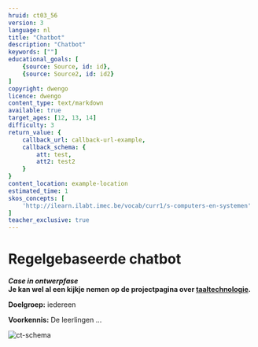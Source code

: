 ```yaml
---
hruid: ct03_56
version: 3
language: nl
title: "Chatbot"
description: "Chatbot"
keywords: [""]
educational_goals: [
    {source: Source, id: id}, 
    {source: Source2, id: id2}
]
copyright: dwengo
licence: dwengo
content_type: text/markdown
available: true
target_ages: [12, 13, 14]
difficulty: 3
return_value: {
    callback_url: callback-url-example,
    callback_schema: {
        att: test,
        att2: test2
    }
}
content_location: example-location
estimated_time: 1
skos_concepts: [
    'http://ilearn.ilabt.imec.be/vocab/curr1/s-computers-en-systemen'
]
teacher_exclusive: true
---
```

# Regelgebaseerde chatbot

**_Case in ontwerpfase_**<br>
**Je kan wel al een kijkje nemen op de projectpagina over [taaltechnologie](https://dwengo.org/chatbot/).**


**Doelgroep:** iedereen

**Voorkennis:** De leerlingen ...

![ct-schema](@learning-object/m_ct03_56/nl/3)


